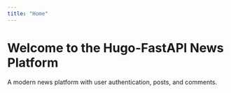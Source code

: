 ```yaml
---
title: "Home"
---
```


# Welcome to the Hugo-FastAPI News Platform

A modern news platform with user authentication, posts, and comments. 